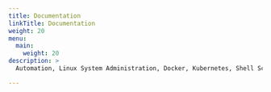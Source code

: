 ```yaml
---
title: Documentation
linkTitle: Documentation
weight: 20
menu:
  main:
    weight: 20
description: >
  Automation, Linux System Administration, Docker, Kubernetes, Shell Scripting, golang, Python and many other topics to learn.

---
```


